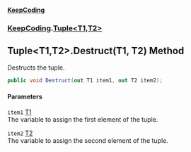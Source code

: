 #### [KeepCoding](index.md 'index')
### [KeepCoding](KeepCoding.md 'KeepCoding').[Tuple&lt;T1,T2&gt;](Tuple.T1.T2..md 'KeepCoding.Tuple&lt;T1,T2&gt;')
## Tuple&lt;T1,T2&gt;.Destruct(T1, T2) Method
Destructs the tuple.  
```csharp
public void Destruct(out T1 item1, out T2 item2);
```
#### Parameters
<a name='KeepCoding.Tuple.T1.T2..Destruct(T1.T2).item1'></a>
`item1` [T1](Tuple.T1.T2..md#KeepCoding.Tuple.T1.T2..T1 'KeepCoding.Tuple&lt;T1,T2&gt;.T1')  
The variable to assign the first element of the tuple.
  
<a name='KeepCoding.Tuple.T1.T2..Destruct(T1.T2).item2'></a>
`item2` [T2](Tuple.T1.T2..md#KeepCoding.Tuple.T1.T2..T2 'KeepCoding.Tuple&lt;T1,T2&gt;.T2')  
The variable to assign the second element of the tuple.
  

